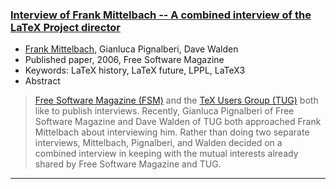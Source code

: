 

### <a href="{{site.baseurl}}/publications/2006-FMi-FSM-interview.pdf" target="_blank" onclick="vgwPixelCall('8d3e30d44868430f853c7263dd693030');">Interview of Frank Mittelbach -- A combined interview of the LaTeX Project director</a>

+ [Frank Mittelbach]({{site.baseurl}}/about/team/#frank-mittelbach), Gianluca Pignalberi, Dave Walden 
+ Published paper, 2006, Free Software Magazine
+ Keywords: LaTeX history, LaTeX future, LPPL, LaTeX3
+ Abstract
> [Free Software Magazine (FSM)](http://www.freesoftwaremagazine.com/)
> and the [TeX Users Group (TUG)](https://www.tug.org/) both like to publish
> interviews. Recently, Gianluca Pignalberi of Free Software Magazine
> and Dave Walden of TUG both approached Frank Mittelbach about
> interviewing him. Rather than doing two separate interviews,
> Mittelbach, Pignalberi, and Walden decided on a combined interview in
> keeping with the mutual interests already shared by Free Software
> Magazine and TUG.

***

